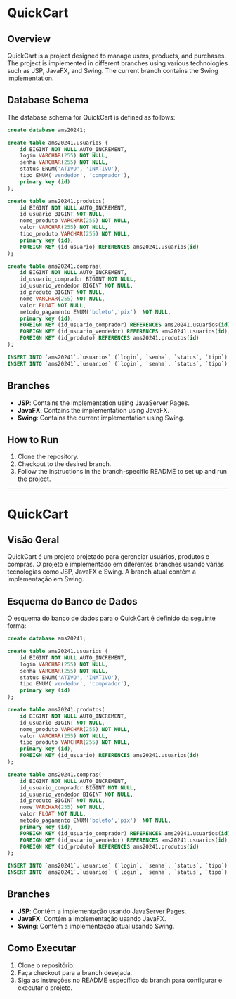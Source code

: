 # QuickCart

## Overview

QuickCart is a project designed to manage users, products, and purchases. The project is implemented in different branches using various technologies such as JSP, JavaFX, and Swing. The current branch contains the Swing implementation.

## Database Schema

The database schema for QuickCart is defined as follows:

```sql
create database ams20241;

create table ams20241.usuarios (
    id BIGINT NOT NULL AUTO_INCREMENT,
    login VARCHAR(255) NOT NULL,
    senha VARCHAR(255) NOT NULL,
    status ENUM('ATIVO', 'INATIVO'),
    tipo ENUM('vendedor', 'comprador'),
    primary key (id)
);

create table ams20241.produtos(
    id BIGINT NOT NULL AUTO_INCREMENT,
    id_usuario BIGINT NOT NULL,
    nome_produto VARCHAR(255) NOT NULL,
    valor VARCHAR(255) NOT NULL,
    tipo_produto VARCHAR(255) NOT NULL,
    primary key (id),
    FOREIGN KEY (id_usuario) REFERENCES ams20241.usuarios(id)
);

create table ams20241.compras(
    id BIGINT NOT NULL AUTO_INCREMENT,
    id_usuario_comprador BIGINT NOT NULL,
    id_usuario_vendedor BIGINT NOT NULL,
    id_produto BIGINT NOT NULL,
    nome VARCHAR(255) NOT NULL,
    valor FLOAT NOT NULL,
    metodo_pagamento ENUM('boleto','pix')  NOT NULL,
    primary key (id),
    FOREIGN KEY (id_usuario_comprador) REFERENCES ams20241.usuarios(id),
    FOREIGN KEY (id_usuario_vendedor) REFERENCES ams20241.usuarios(id),
    FOREIGN KEY (id_produto) REFERENCES ams20241.produtos(id)
);

INSERT INTO `ams20241`.`usuarios` (`login`, `senha`, `status`, `tipo`) VALUES ('vender', '123', 'ATIVO', 'vendedor');
INSERT INTO `ams20241`.`usuarios` (`login`, `senha`, `status`, `tipo`) VALUES ('comprar', '123', 'ATIVO', 'comprador');
```

## Branches

- **JSP**: Contains the implementation using JavaServer Pages.
- **JavaFX**: Contains the implementation using JavaFX.
- **Swing**: Contains the current implementation using Swing.

## How to Run

1. Clone the repository.
2. Checkout to the desired branch.
3. Follow the instructions in the branch-specific README to set up and run the project.

---

# QuickCart

## Visão Geral

QuickCart é um projeto projetado para gerenciar usuários, produtos e compras. O projeto é implementado em diferentes branches usando várias tecnologias como JSP, JavaFX e Swing. A branch atual contém a implementação em Swing.

## Esquema do Banco de Dados

O esquema do banco de dados para o QuickCart é definido da seguinte forma:

```sql
create database ams20241;

create table ams20241.usuarios (
    id BIGINT NOT NULL AUTO_INCREMENT,
    login VARCHAR(255) NOT NULL,
    senha VARCHAR(255) NOT NULL,
    status ENUM('ATIVO', 'INATIVO'),
    tipo ENUM('vendedor', 'comprador'),
    primary key (id)
);

create table ams20241.produtos(
    id BIGINT NOT NULL AUTO_INCREMENT,
    id_usuario BIGINT NOT NULL,
    nome_produto VARCHAR(255) NOT NULL,
    valor VARCHAR(255) NOT NULL,
    tipo_produto VARCHAR(255) NOT NULL,
    primary key (id),
    FOREIGN KEY (id_usuario) REFERENCES ams20241.usuarios(id)
);

create table ams20241.compras(
    id BIGINT NOT NULL AUTO_INCREMENT,
    id_usuario_comprador BIGINT NOT NULL,
    id_usuario_vendedor BIGINT NOT NULL,
    id_produto BIGINT NOT NULL,
    nome VARCHAR(255) NOT NULL,
    valor FLOAT NOT NULL,
    metodo_pagamento ENUM('boleto','pix')  NOT NULL,
    primary key (id),
    FOREIGN KEY (id_usuario_comprador) REFERENCES ams20241.usuarios(id),
    FOREIGN KEY (id_usuario_vendedor) REFERENCES ams20241.usuarios(id),
    FOREIGN KEY (id_produto) REFERENCES ams20241.produtos(id)
);

INSERT INTO `ams20241`.`usuarios` (`login`, `senha`, `status`, `tipo`) VALUES ('vender', '123', 'ATIVO', 'vendedor');
INSERT INTO `ams20241`.`usuarios` (`login`, `senha`, `status`, `tipo`) VALUES ('comprar', '123', 'ATIVO', 'comprador');
```

## Branches

- **JSP**: Contém a implementação usando JavaServer Pages.
- **JavaFX**: Contém a implementação usando JavaFX.
- **Swing**: Contém a implementação atual usando Swing.

## Como Executar

1. Clone o repositório.
2. Faça checkout para a branch desejada.
3. Siga as instruções no README específico da branch para configurar e executar o projeto.